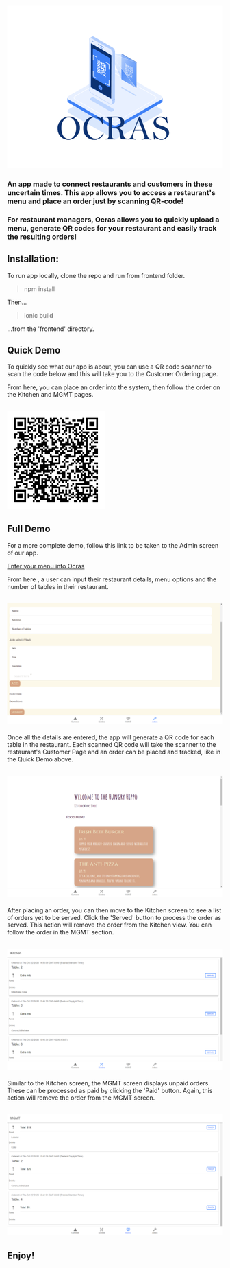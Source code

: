 <h3 align="center"><img src="./frontend/Ocras_logo.gif" alt="Ocras_logo"/></h3>

<h3 align="left">An app made to connect restaurants and customers in these uncertain times. This app allows you to access a restaurant's menu and place an order just by scanning QR-code! </h3>

<h3 align="left">For restaurant managers, Ocras allows you to quickly upload a menu, generate QR codes for your restaurant and easily track the resulting orders!</h3>


<h2>Installation:</h2>

To run app locally, clone the repo and run from frontend folder.
> npm install

Then...

>ionic build

...from the 'frontend' directory.

<h2>  Quick Demo </h2>

To quickly see what our app is about, you can use a QR code scanner to scan the code below and this will take you to the Customer Ordering page. 

From here, you can place an order into the system, then follow the order on the Kitchen and MGMT pages. 

<h2 align="left"><img src="./frontend/table_1.png" alt="QR_One"/> </h2> 


<h2>  Full Demo </h2>

For a more complete demo, follow this link to be taken to the Admin screen of our app.

<a href="https://p-angular-cb7fc.web.app/tabs/tab4">Enter your menu into Ocras</a>


From here , a user can input their restaurant details, menu options and the number of tables in their restaurant. 
<h2 align="center"><img src="./Admin_Grab.png" alt="Admin"/> </h2> 


Once all the details are entered, the app will generate a QR code for each table in the restaurant. Each scanned QR code will take the scanner to the restaurant's Customer Page and an order can be placed and tracked, like in the Quick Demo above.  
<h2 align="center"><img src="./Customer_Grab.png" alt="Customer"/> </h2> 


After placing an order, you can then move to the Kitchen screen to see a list of orders yet to be served. Click the 'Served' button to process the order as served. This action will remove the order from the Kitchen view. You can follow the order in the MGMT section.
<h2 align="center"><img src="./Kitchen_Grab.png" alt="Kitchen"/> </h2> 


Similar to the Kitchen screen, the MGMT screen displays unpaid orders. These can be processed as paid by clicking the 'Paid' button. Again, this action will remove the order from the MGMT screen. 
<h2 align="center"><img src="./MGMT_Grab.png" alt="MGMT"/> </h2> 


<h2>Enjoy!</h2>

